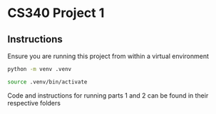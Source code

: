 # CS340 Project 1

## Instructions

Ensure you are running this project from within a virtual environment

```sh
python -m venv .venv

source .venv/bin/activate
```

Code and instructions for running parts 1 and 2 can be found in their respective folders
